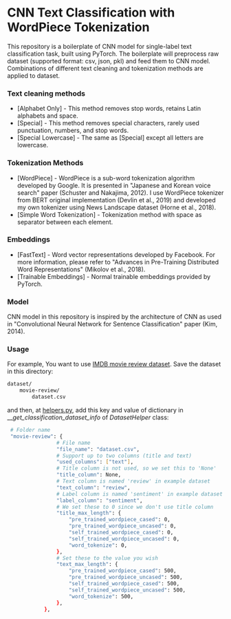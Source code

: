 # CNN Text Classification with WordPiece Tokenization
This repository is a boilerplate of CNN model for single-label text classification task, built using PyTorch. The boilerplate will preprocess raw dataset (supported format: csv, json, pkl) and feed them to CNN model. Combinations of different text cleaning and tokenization methods are applied to dataset.

### Text cleaning methods
- [Alphabet Only] - This method removes stop words, retains Latin alphabets and space.
- [Special] - This method removes special characters, rarely used punctuation, numbers, and stop words.
- [Special Lowercase] - The same as [Special] except all letters are lowercase.

### Tokenization Methods
- [WordPiece] - WordPiece is a sub-word tokenization algorithm developed by Google. It is presented in "Japanese and Korean voice search" paper (Schuster and Nakajima, 2012). I use WordPiece tokenizer from BERT original implementation (Devlin et al., 2019) and developed my own tokenizer using News Landscape dataset (Horne et al., 2018).
- [Simple Word Tokenization] - Tokenization method with space as separator between each element.

### Embeddings
- [FastText] - Word vector representations developed by Facebook. For more information, please refer to "Advances in Pre-Training Distributed Word Representations" (Mikolov et al., 2018).
- [Trainable Embeddings] - Normal trainable embeddings provided by PyTorch.

### Model
CNN model in this repository is inspired by the architecture of CNN as used in "Convolutional Neural Network for Sentence Classification" paper (Kim, 2014).

### Usage
For example, You want to use [IMDB movie review dataset](https://www.kaggle.com/datasets/lakshmi25npathi/imdb-dataset-of-50k-movie-reviews). Save the dataset in this directory:

```sh
dataset/
    movie-review/
        dataset.csv
```

and then, at [helpers.py](https://github.com/muhd-fadilah/cnn-text-classification-with-wordpiece-tokenization/blob/main/src/helpers.py), add this key and value of dictionary in ___get_classification_dataset_info_ of _DatasetHelper_ class:
```sh
 # Folder name
 "movie-review": {
                # File name
                "file_name": "dataset.csv", 
                # Support up to two columns (title and text)
                "used_columns": ["text"],
                # Title column is not used, so we set this to 'None' 
                "title_column": None,
                # Text column is named 'review' in example dataset
                "text_column": "review",
                # Label column is named 'sentiment' in example dataset
                "label_column": "sentiment", 
                # We set these to 0 since we don't use title column
                "title_max_length": {
                    "pre_trained_wordpiece_cased": 0,
                    "pre_trained_wordpiece_uncased": 0,
                    "self_trained_wordpiece_cased": 0,
                    "self_trained_wordpiece_uncased": 0,
                    "word_tokenize": 0,
                },
                # Set these to the value you wish
                "text_max_length": {
                    "pre_trained_wordpiece_cased": 500,
                    "pre_trained_wordpiece_uncased": 500,
                    "self_trained_wordpiece_cased": 500,
                    "self_trained_wordpiece_uncased": 500,
                    "word_tokenize": 500,
                },
            },
```